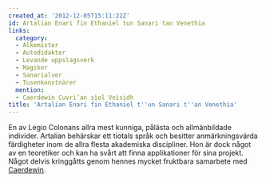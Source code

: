 ```yaml
---
created_at: '2012-12-05T15:11:22Z'
id: Artalian Enari fin Ethaniel tun Sanari tan Venethia
links:
  category:
  - Alkemister
  - Autodidakter
  - Levande uppslagsverk
  - Magiker
  - Sanarialver
  - Tusenkonstnärer
  mention:
  - Caerdewin Cuvri’an sìol Veìsidh
title: 'Artalian Enari fin Ethaniel t''un Sanari t''an Venethia'
---
```


En av Legio Colonans allra mest kunniga, pålästa och allmänbildade individer. Artalian behärskar ett
tiotals språk och besitter anmärkningsvärda färdigheter inom de allra flesta akademiska discipliner.
Hon är dock något av en teoretiker och kan ha svårt att finna applikationer för sina projekt. Något
delvis kringgåtts genom hennes mycket fruktbara samarbete med [Caerdewin].

  [Caerdewin]: Caerdewin_Cuvrian_sìol_Veìsidh
